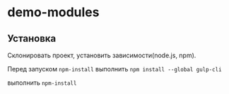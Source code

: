 # demo-modules

## Установка

Склонировать проект, установить зависимости(node.js, npm). 

Перед запуском `npm-install` выполнить `npm install --global gulp-cli`

выполнить `npm-install`

